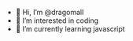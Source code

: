 - 👋 Hi, I’m @dragomall
- 👀 I’m interested in coding
- 🌱 I’m currently learning javascript

<!---
dragomall/dragomall is a ✨ special ✨ repository because its `README.md` (this file) appears on your GitHub profile.
You can click the Preview link to take a look at your changes.
--->

